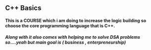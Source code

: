 ## C++ Basics
#### This is a COURSE which i am doing to increase the logic building so choose the core programming language that is C++.
##### Along with it also comes with helping me to solve DSA problems so....yeah but main goal is ( business , enterpreneurship)
